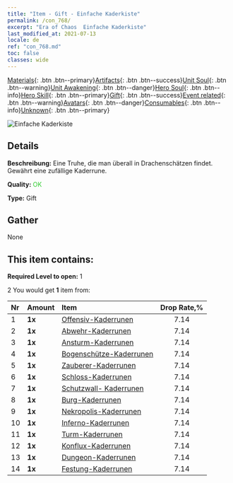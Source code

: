 ```yaml
---
title: "Item - Gift - Einfache Kaderkiste"
permalink: /con_768/
excerpt: "Era of Chaos  Einfache Kaderkiste"
last_modified_at: 2021-07-13
locale: de
ref: "con_768.md"
toc: false
classes: wide
---
```

 [Materials](/ItemsDE/){: .btn .btn--primary}[Artifacts](/ItemsDE/Artifacts/){: .btn .btn--success}[Unit Soul](/ItemsDE/UnitSoul/){: .btn .btn--warning}[Unit Awakening](/ItemsDE/UnitAwakening/){: .btn .btn--danger}[Hero Soul](/ItemsDE/HeroSoul/){: .btn .btn--info}[Hero Skill](/ItemsDE/HeroSkill/){: .btn .btn--primary}[Gift](/ItemsDE/Gift/){: .btn .btn--success}[Event related](/ItemsDE/Events/){: .btn .btn--warning}[Avatars](/ItemsDE/Avatars/){: .btn .btn--danger}[Consumables](/ItemsDE/Consumables/){: .btn .btn--info}[Unknown](/ItemsDE/Unknown/){: .btn .btn--primary}

 ![Einfache Kaderkiste](/images/t/i_tujianhezi1.png)

## Details
 **Beschreibung:** Eine Truhe, die man überall in Drachenschätzen findet. Gewährt eine zufällige Kaderrune.

 **Quality:** <span style="color: #32CD32">OK</span>

 **Type:** Gift

## Gather

  None

## This item contains:

 **Required Level to open:** 1

 2 You would get **1** item  from:

  | Nr | Amount |     Item    | Drop Rate,% |
  |:---|:-------|:------------|:---------:|
  | 1 |  **1x** | [Offensiv-Kaderrunen](/ItemsDE/con_734/) | 7.14 | 
  | 2 |  **1x** | [Abwehr-Kaderrunen](/ItemsDE/con_739/) | 7.14 | 
  | 3 |  **1x** | [Ansturm-Kaderrunen](/ItemsDE/con_741/) | 7.14 | 
  | 4 |  **1x** | [Bogenschütze-Kaderrunen](/ItemsDE/con_742/) | 7.14 | 
  | 5 |  **1x** | [Zauberer-Kaderrunen](/ItemsDE/con_746/) | 7.14 | 
  | 6 |  **1x** | [Schloss-Kaderrunen](/ItemsDE/con_752/) | 7.14 | 
  | 7 |  **1x** | [Schutzwall- Kaderrunen](/ItemsDE/con_753/) | 7.14 | 
  | 8 |  **1x** | [Burg-Kaderrunen](/ItemsDE/con_754/) | 7.14 | 
  | 9 |  **1x** | [Nekropolis-Kaderrunen](/ItemsDE/con_755/) | 7.14 | 
  | 10 |  **1x** | [Inferno-Kaderrunen](/ItemsDE/con_777/) | 7.14 | 
  | 11 |  **1x** | [Turm-Kaderrunen](/ItemsDE/con_785/) | 7.14 | 
  | 12 |  **1x** | [Konflux-Kaderrunen](/ItemsDE/con_791/) | 7.14 | 
  | 13 |  **1x** | [Dungeon-Kaderrunen](/ItemsDE/con_792/) | 7.14 | 
  | 14 |  **1x** | [Festung-Kaderrunen](/ItemsDE/con_818/) | 7.14 | 
